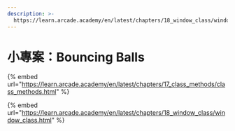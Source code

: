 ```yaml
---
description: >-
  https://learn.arcade.academy/en/latest/chapters/18_window_class/window_class.html
---
```


# 小專案：Bouncing Balls

{% embed url="https://learn.arcade.academy/en/latest/chapters/17_class_methods/class_methods.html" %}

{% embed url="https://learn.arcade.academy/en/latest/chapters/18_window_class/window_class.html" %}
